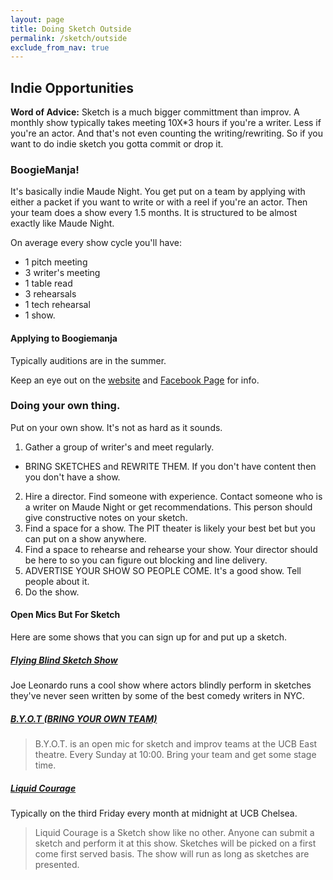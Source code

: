 ```yaml
---
layout: page
title: Doing Sketch Outside
permalink: /sketch/outside
exclude_from_nav: true
---
```


## Indie Opportunities
**Word of Advice:** Sketch is a much bigger committment than improv. A monthly show typically takes meeting 10X*3 hours if you're a writer. Less if you're an actor. And that's not even counting the writing/rewriting. So if you want to do indie sketch you gotta commit or drop it.

### BoogieManja!
It's basically indie Maude Night. You get put on a team by applying with either a packet if you want to write or with a reel if you're an actor. Then your team does a show every 1.5 months. It is structured to be almost exactly like Maude Night. 

On average every show cycle you'll have:
* 1 pitch meeting
* 3 writer's meeting
* 1 table read
* 3 rehearsals
* 1 tech rehearsal
* 1 show.

#### Applying to Boogiemanja
Typically auditions are in the summer. 

Keep an eye out on the [website](http://www.boogiemanja.com/) and [Facebook Page](https://www.facebook.com/boogiemanja/) for info.

### Doing your own thing.
Put on your own show. It's not as hard as it sounds. 

1. Gather a group of writer's and meet regularly. 
* BRING SKETCHES and REWRITE THEM. If you don't have content then you don't have a show. 
2. Hire a director. Find someone with experience. Contact someone who is a writer on Maude Night or get recommendations. This person should give constructive notes on your sketch.
3. Find a space for a show. The PIT theater is likely your best bet but you can put on a show anywhere.
4. Find a space to rehearse and rehearse your show. Your director should be here to so you can figure out blocking and line delivery.
5. ADVERTISE YOUR SHOW SO PEOPLE COME. It's a good show. Tell people about it.
6. Do the show.


#### Open Mics But For Sketch
Here are some shows that you can sign up for and put up a sketch.

##### [Flying Blind Sketch Show](https://www.facebook.com/pg/FlyingBlindSketchShow/about/?ref=page_internal)
Joe Leonardo runs a cool show where actors blindly perform in sketches they've never seen written by some of the best comedy writers in NYC.

##### [B.Y.O.T (BRING YOUR OWN TEAM)](https://www.facebook.com/groups/263370850430543/)
> B.Y.O.T. is an open mic for sketch and improv teams at the UCB East theatre. Every Sunday at 10:00. Bring your team and get some stage time.

##### [Liquid Courage](http://chelsea.ucbtheatre.com/performance/51511)
Typically on the third Friday every month at midnight at UCB Chelsea.

>Liquid Courage is a Sketch show like no other.  Anyone can submit a sketch and perform it at this show. Sketches will be picked on a first come first served basis. The show will run as long as sketches are presented. 








